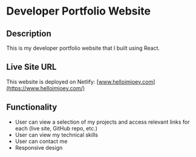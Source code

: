 <!-- # Developer Portfolio Website

This is my developer portfolio website that I built in React. 

## Live Site URL
[www.helloimjoey.com](https://www.helloimjoey.com/)

## Built with

- React
- Flexbox
- Responsive design -->


# Developer Portfolio Website

## Description
This is my developer portfolio website that I built using React. 

## Live Site URL
This website is deployed on Netlify: [www.helloimjoey.com](https://www.helloimjoey.com/)

## Functionality
* User can view a selection of my projects and access relevant links for each (live site, GitHub repo, etc.)
* User can view my technical skills
* User can contact me
* Responsive design
